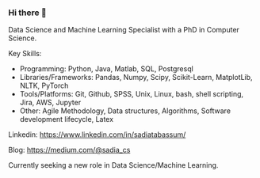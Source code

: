 ### Hi there 👋

<!--
**sadiaTab/sadiaTab** is a ✨ _special_ ✨ repository because its `README.md` (this file) appears on your GitHub profile.

Here are some ideas to get you started:
-->
Data Science and Machine Learning Specialist with a PhD in Computer Science.

Key Skills: 
- Programming: Python, Java, Matlab, SQL, Postgresql
- Libraries/Frameworks: Pandas, Numpy, Scipy, Scikit-Learn, MatplotLib, NLTK, PyTorch
- Tools/Platforms: Git, Github, SPSS, Unix, Linux, bash, shell scripting, Jira, AWS, Jupyter 
- Other: Agile Methodology, Data structures, Algorithms, Software development lifecycle, Latex

Linkedin: https://www.linkedin.com/in/sadiatabassum/

Blog: https://medium.com/@sadia_cs

Currently seeking a new role in Data Science/Machine Learning.

<!--
- 🔭 I’m currently working on ...
- 🌱 I’m currently learning ...
- 👯 I’m looking to collaborate on ...
- 🤔 I’m looking for help with ...
- 💬 Ask me about ...
- 📫 How to reach me: ...
- 😄 Pronouns: ...
- ⚡ Fun fact: ...
-->
